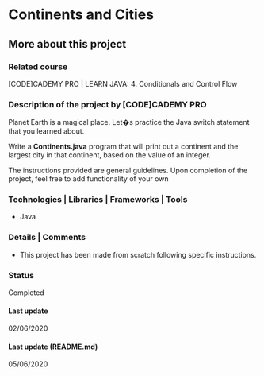 # Continents and Cities

## More about this project

### Related course
[CODE]CADEMY PRO | LEARN JAVA: 4. Conditionals and Control Flow

### Description of the project by [CODE]CADEMY PRO
Planet Earth is a magical place. Let�s practice the Java switch statement that you learned about.

Write a **Continents.java** program that will print out a continent and the largest city in that continent, based on the value of an integer.

The instructions provided are general guidelines. Upon completion of the project, feel free to add functionality of your own


### Technologies | Libraries | Frameworks | Tools  
- Java

### Details | Comments
- This project has been made from scratch following specific instructions. 

### Status
Completed 

#### Last update
02/06/2020

#### Last update (README.md)
05/06/2020
 